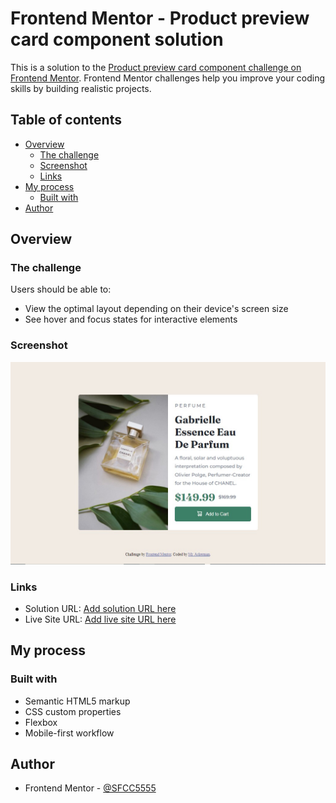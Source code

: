 # Frontend Mentor - Product preview card component solution

This is a solution to the [Product preview card component challenge on Frontend Mentor](https://www.frontendmentor.io/challenges/product-preview-card-component-GO7UmttRfa). Frontend Mentor challenges help you improve your coding skills by building realistic projects. 

## Table of contents

- [Overview](#overview)
  - [The challenge](#the-challenge)
  - [Screenshot](#screenshot)
  - [Links](#links)
- [My process](#my-process)
  - [Built with](#built-with)
- [Author](#author)

## Overview

### The challenge

Users should be able to:

- View the optimal layout depending on their device's screen size
- See hover and focus states for interactive elements

### Screenshot

![](./images/screenshotProductPreviewCardConmponent.jpg)

### Links

- Solution URL: [Add solution URL here](https://github.com/SFCC5555/productPreviewCardComponent)
- Live Site URL: [Add live site URL here](https://sfcc5555.github.io/productPreviewCardComponent/)

## My process

### Built with

- Semantic HTML5 markup
- CSS custom properties
- Flexbox
- Mobile-first workflow

## Author

- Frontend Mentor - [@SFCC5555](https://www.frontendmentor.io/profile/SFCC5555)